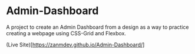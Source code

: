 # Admin-Dashboard

A project to create an Admin Dashboard from a design as a way to practice creating a webpage using CSS-Grid and Flexbox. 

(Live Site)[https://zanmdev.github.io/Admin-Dashboard/]

